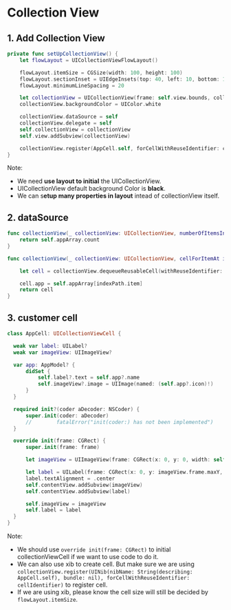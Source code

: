 # Collection View

## 1. Add Collection View

```swift
private func setUpCollectionView() {
    let flowLayout = UICollectionViewFlowLayout()

    flowLayout.itemSize = CGSize(width: 100, height: 100)
    flowLayout.sectionInset = UIEdgeInsets(top: 40, left: 10, bottom: 10, right: 10)
    flowLayout.minimumLineSpacing = 20

    let collectionView = UICollectionView(frame: self.view.bounds, collectionViewLayout: flowLayout)
    collectionView.backgroundColor = UIColor.white

    collectionView.dataSource = self
    collectionView.delegate = self
    self.collectionView = collectionView
    self.view.addSubview(collectionView)

    collectionView.register(AppCell.self, forCellWithReuseIdentifier: cellIdentifier)
}
```

Note:

- We need **use layout to initial** the UICollectionView.
- UICollectionView default background Color is **black**.
- We can s**etup many properties in layout** intead of collectionView itself.

## 2. dataSource

```swift
func collectionView(_ collectionView: UICollectionView, numberOfItemsInSection section: Int) -> Int {
    return self.appArray.count
}

func collectionView(_ collectionView: UICollectionView, cellForItemAt indexPath: IndexPath) -> UICollectionViewCell {

    let cell = collectionView.dequeueReusableCell(withReuseIdentifier: cellIdentifier, for: indexPath) as! AppCell

    cell.app = self.appArray[indexPath.item]
    return cell
}
```

## 3. customer cell

```swift
class AppCell: UICollectionViewCell {

  weak var label: UILabel?
  weak var imageView: UIImageView?

  var app: AppModel? {
      didSet {
          self.label?.text = self.app?.name
          self.imageView?.image = UIImage(named: (self.app?.icon)!)
      }
  }

  required init?(coder aDecoder: NSCoder) {
      super.init(coder: aDecoder)
      //        fatalError("init(coder:) has not been implemented")
  }

  override init(frame: CGRect) {
      super.init(frame: frame)

      let imageView = UIImageView(frame: CGRect(x: 0, y: 0, width: self.frame.width, height: self.frame.height-20))

      let label = UILabel(frame: CGRect(x: 0, y: imageView.frame.maxY, width: self.frame.width, height: 20))
      label.textAlignment = .center
      self.contentView.addSubview(imageView)
      self.contentView.addSubview(label)

      self.imageView = imageView
      self.label = label
  }
}
```

Note:

- We should use `override init(frame: CGRect)` to initial collectionViewCell if we want to use code to do it.
- We can also use xib to create cell. But make sure we are using `collectionView.register(UINib(nibName: String(describing: AppCell.self), bundle: nil), forCellWithReuseIdentifier: cellIdentifier)` to register cell.
- If we are using xib, please know the cell size will still be decided by `flowLayout.itemSize`.